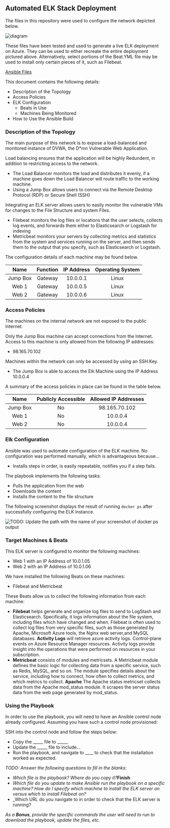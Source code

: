 ## Automated ELK Stack Deployment

The files in this repository were used to configure the network depicted below.

![diagram](https://github.com/Jeffror/JeffRorvig/blop/Diagrams/Jrorvig_Cloud_network_drawing.png "Azure Machines Network")

These files have been tested and used to generate a live ELK deployment on Azure. They can be used to either recreate the entire deployment pictured above. Alternatively, select portions of the Beat.YML file may be used to install only certain pieces of it, such as Filebeat.

[Ansible Files](https://github.com/Jeffror/JeffRorvig/tree/main/Ansible)
  
  
This document contains the following details:
- Description of the Topology
- Access Policies
- ELK Configuration
  - Beats in Use
  - Machines Being Monitored
- How to Use the Ansible Build


### Description of the Topology

The main purpose of this network is to expose a load-balanced and monitored instance of DVWA, the D*mn Vulnerable Web Application.

Load balancing ensures that the application will be highly Redundent, in addition to restricting access to the network.
- The Load Balancer monitors the load and distributes it evenly, if a machine goes down the Load Balancer will route traffic to the working machine.
- Using a Jump Box allows users to connect via the Remote Desktop Protocol (RDP) or Secure Shell (SSH)

Integrating an ELK server allows users to easily monitor the vulnerable VMs for changes to the File Structure and system Files.
- Filebeat monitors the log files or locations that the user selects, collects log events, and forwards them either to Elasticsearch or Logstash for indexing
- Metricbeat monitors your servers by collecting metrics and statistics from the system and services running on the server, and then sends them to the output that you specify, such as Elasticsearch or Logstash. 

The configuration details of each machine may be found below.

| Name     | Function | IP Address | Operating System |
|:--------:|:--------:|:----------:|:----------------:|
| Jump Box | Gateway  | 10.0.0.1   | Linux            |
| Web 1    | Gateway  | 10.0.0.5   | Linux            |
| Web 2    | Gateway  | 10.0.0.6   | Linux            |

### Access Policies

The machines on the internal network are not exposed to the public Internet. 

Only the Jump Box machine can accept connections from the Internet. Access to this machine is only allowed from the following IP addresses: 
- 98.165.70.102

Machines within the network can only be accessed by using an SSH.Key.
- The Jump Box is able to access the Elk Machine using the IP Address 10.0.0.4

A summary of the access policies in place can be found in the table below.

| Name     | Publicly Accessible | Allowed IP Addresses |
|:--------:|:-------------------:|:--------------------:|
| Jump Box |     No              | 98.165.70.102        |
| Web 1    |     No              | 10.0.0.4             |
| Web 2    |     No              | 10.0.0.4             |

### Elk Configuration

Ansible was used to automate configuration of the ELK machine. No configuration was performed manually, which is advantageous because...
- Installs steps in order, is easily repeatable, notifies you if a step fails.

The playbook implements the following tasks:
- Pulls the application from the web
- Downloads the content
- Installs the content to the file structure

The following screenshot displays the result of running `docker ps` after successfully configuring the ELK instance.

![TODO: Update the path with the name of your screenshot of docker ps output](Images/docker_ps_output.png)

### Target Machines & Beats
This ELK server is configured to monitor the following machines:
- Web 1 with an IP Address of 10.0.1.05
- Web 2 with an IP Address of 10.0.1.06

We have installed the following Beats on these machines:
- Filebeat and Metricbeat

These Beats allow us to collect the following information from each machine:
- **Filebeat** helps generate and organize log files to send to LogStash and Elasticsearch. Specifically, it logs information about the file system, including files which have changed and when. Filebeat is often used to collect log files from very specific files, such as those generated by Apache, Microsoft Azure tools, the Nginx web server,and MySQL databases.  **Activity Logs** will retrieve azure activity logs. Control-plane events on Azure Resource Manager resources. Activity logs provide insight into the operations that were performed on resources in your subscription. 
- **Metricbeat** consists of modules and metricsets. A Metricbeat module defines the basic logic for collecting data from a specific service, such as Redis, MySQL, and so on. The module specifies details about the service, including how to connect, how often to collect metrics, and which metrics to collect. **Apache** The Apache status metricset collects data from the Apache mod_status module. It scrapes the server status data from the web page generated by mod_status.

### Using the Playbook
In order to use the playbook, you will need to have an Ansible control node already configured. Assuming you have such a control node provisioned: 

SSH into the control node and follow the steps below:
- Copy the _____ file to _____.
- Update the _____ file to include...
- Run the playbook, and navigate to ____ to check that the installation worked as expected.

_TODO: Answer the following questions to fill in the blanks:_
- _Which file is the playbook? Where do you copy it?_**Finish**
- _Which file do you update to make Ansible run the playbook on a specific machine? How do I specify which machine to install the ELK server on versus which to install Filebeat on?_
- _Which URL do you navigate to in order to check that the ELK server is running?

_As a **Bonus**, provide the specific commands the user will need to run to download the playbook, update the files, etc._
